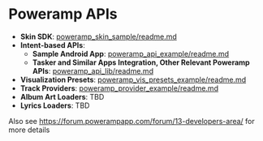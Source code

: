 Poweramp APIs
===========

* **Skin SDK**: [poweramp_skin_sample/readme.md](poweramp_skin_sample/readme.md)
* **Intent-based APIs**:
  * **Sample Android App**: [poweramp_api_example/readme.md](poweramp_api_example/readme.md)
  * **Tasker and Similar Apps Integration, Other Relevant Poweramp APIs**: [poweramp_api_lib/readme.md](poweramp_api_lib/readme.md)
* **Visualization Presets**: [poweramp_vis_presets_example/readme.md](poweramp_vis_presets_example/readme.md)
* **Track Providers**: [poweramp_provider_example/readme.md](poweramp_provider_example/readme.md)
* **Album Art Loaders**: TBD
* **Lyrics Loaders**: TBD

Also see https://forum.powerampapp.com/forum/13-developers-area/ for more details


